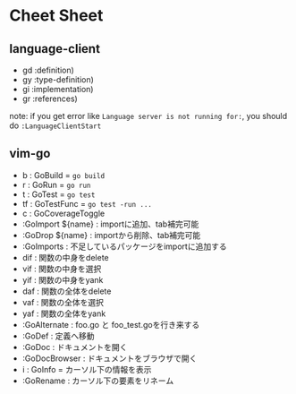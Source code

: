 # Cheet Sheet

## language-client

- <silent>gd :definition)
- <silent>gy :type-definition)
- <silent>gi :implementation)
- <silent>gr :references)

note: if you get error like `Language server is not running for:`, you should do `:LanguageClientStart`

## vim-go

- <Leader>b         : GoBuild = `go build`
- <Leader>r         : GoRun = `go run`
- <Leader>t         : GoTest = `go test`
- <Leader>tf        : GoTestFunc = `go test -run ...`
- <Leader>c         : GoCoverageToggle
- :GoImport ${name} : importに追加、tab補完可能
- :GoDrop ${name}   : importから削除、tab補完可能
- :GoImports        : 不足しているパッケージをimportに追加する
- dif               : 関数の中身をdelete
- vif               : 関数の中身を選択
- yif               : 関数の中身をyank
- daf               : 関数の全体をdelete
- vaf               : 関数の全体を選択
- yaf               : 関数の全体をyank
- :GoAlternate      : foo.go と foo_test.goを行き来する
- :GoDef            : 定義へ移動
- :GoDoc            : ドキュメントを開く
- :GoDocBrowser     : ドキュメントをブラウザで開く
- <Leader>i         : GoInfo = カーソル下の情報を表示
- :GoRename         : カーソル下の要素をリネーム
